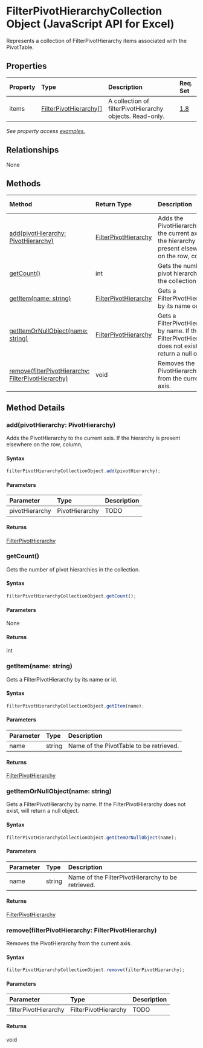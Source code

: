 # FilterPivotHierarchyCollection Object (JavaScript API for Excel)

Represents a collection of FilterPivotHierarchy items associated with the PivotTable.

## Properties

| Property	   | Type	|Description| Req. Set|
|:---------------|:--------|:----------|:----|
|items|[FilterPivotHierarchy[]](filterpivothierarchy.md)|A collection of filterPivotHierarchy objects. Read-only.|[1.8](../requirement-sets/excel-api-requirement-sets.md)|

_See property access [examples.](#property-access-examples)_

## Relationships
None


## Methods

| Method		   | Return Type	|Description| Req. Set|
|:---------------|:--------|:----------|:----|
|[add(pivotHierarchy: PivotHierarchy)](#addpivothierarchy-pivothierarchy)|[FilterPivotHierarchy](filterpivothierarchy.md)|Adds the PivotHierarchy to the current axis. If the hierarchy is present elsewhere on the row, column,|[1.8](../requirement-sets/excel-api-requirement-sets.md)|
|[getCount()](#getcount)|int|Gets the number of pivot hierarchies in the collection.|[1.8](../requirement-sets/excel-api-requirement-sets.md)|
|[getItem(name: string)](#getitemname-string)|[FilterPivotHierarchy](filterpivothierarchy.md)|Gets a FilterPivotHierarchy by its name or id.|[1.8](../requirement-sets/excel-api-requirement-sets.md)|
|[getItemOrNullObject(name: string)](#getitemornullobjectname-string)|[FilterPivotHierarchy](filterpivothierarchy.md)|Gets a FilterPivotHierarchy by name. If the FilterPivotHierarchy does not exist, will return a null object.|[1.8](../requirement-sets/excel-api-requirement-sets.md)|
|[remove(filterPivotHierarchy: FilterPivotHierarchy)](#removefilterpivothierarchy-filterpivothierarchy)|void|Removes the PivotHierarchy from the current axis.|[1.8](../requirement-sets/excel-api-requirement-sets.md)|

## Method Details


### add(pivotHierarchy: PivotHierarchy)
Adds the PivotHierarchy to the current axis. If the hierarchy is present elsewhere on the row, column,

#### Syntax
```js
filterPivotHierarchyCollectionObject.add(pivotHierarchy);
```

#### Parameters
| Parameter	   | Type	|Description|
|:---------------|:--------|:----------|
|pivotHierarchy|PivotHierarchy|TODO|

#### Returns
[FilterPivotHierarchy](filterpivothierarchy.md)

### getCount()
Gets the number of pivot hierarchies in the collection.

#### Syntax
```js
filterPivotHierarchyCollectionObject.getCount();
```

#### Parameters
None

#### Returns
int

### getItem(name: string)
Gets a FilterPivotHierarchy by its name or id.

#### Syntax
```js
filterPivotHierarchyCollectionObject.getItem(name);
```

#### Parameters
| Parameter	   | Type	|Description|
|:---------------|:--------|:----------|
|name|string|Name of the PivotTable to be retrieved.|

#### Returns
[FilterPivotHierarchy](filterpivothierarchy.md)

### getItemOrNullObject(name: string)
Gets a FilterPivotHierarchy by name. If the FilterPivotHierarchy does not exist, will return a null object.

#### Syntax
```js
filterPivotHierarchyCollectionObject.getItemOrNullObject(name);
```

#### Parameters
| Parameter	   | Type	|Description|
|:---------------|:--------|:----------|
|name|string|Name of the FilterPivotHierarchy to be retrieved.|

#### Returns
[FilterPivotHierarchy](filterpivothierarchy.md)

### remove(filterPivotHierarchy: FilterPivotHierarchy)
Removes the PivotHierarchy from the current axis.

#### Syntax
```js
filterPivotHierarchyCollectionObject.remove(filterPivotHierarchy);
```

#### Parameters
| Parameter	   | Type	|Description|
|:---------------|:--------|:----------|
|filterPivotHierarchy|FilterPivotHierarchy|TODO|

#### Returns
void
